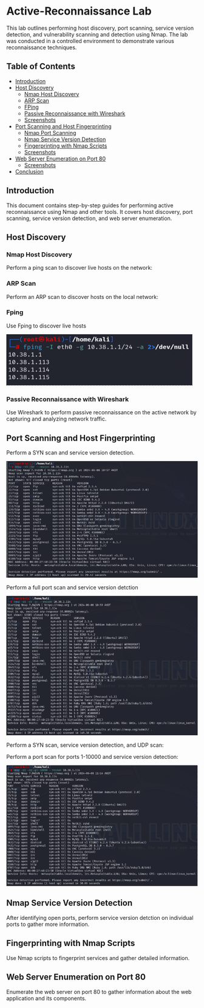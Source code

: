 # Active-Reconnaissance Lab

This lab outlines performing host discovery, port scanning, service version detection, and vulnerability scanning and detection using Nmap. The lab was conducted in a controlled environment to demonstrate various reconnaissance techniques.

## Table of Contents

- [Introduction](#introduction)
- [Host Discovery](#host-discovery)
  - [Nmap Host Discovery](#nmap-host-discovery)
  - [ARP Scan](#arp-scan)
  - [FPing](#fping)
  - [Passive Reconnaissance with Wireshark](#passive-reconnaissance-with-wireshark)
  - [Screenshots](#screenshots-host-discovery)
- [Port Scanning and Host Fingerprinting](#port-scanning-and-host-fingerprinting)
  - [Nmap Port Scanning](#nmap-port-scanning)
  - [Nmap Service Version Detection](#nmap-service-version-detection)
  - [Fingerprinting with Nmap Scripts](#fingerprinting-with-nmap-scripts)
  - [Screenshots](#screenshots-port-scanning)
- [Web Server Enumeration on Port 80](#web-server-enumeration-on-port-80)
  - [Screenshots](#screenshots-web-server-enumeration)
- [Conclusion](#conclusion)


## Introduction

This document contains step-by-step guides for performing active reconnaissance using Nmap and other tools. It covers host discovery, port scanning, service version detection, and web server enumeration.

## Host Discovery

### Nmap Host Discovery

Perform a ping scan to discover live hosts on the network: 

### ARP Scan

Perform an ARP scan to discover hosts on the local network:



### Fping

Use Fping to discover live hosts

![fping](images/fping.png)


### Passive Reconnaissance with Wireshark

Use Wireshark to perform passive reconnaissance on the active network by capturing and analyzing network traffic. 


## Port Scanning and Host Fingerprinting

Perform a SYN scan and service version detection. 

![Port Scanning and Service Detection](images/Port%20Scanning%20and%20Service%20Detection.png)



Perform a full port scan and service version detction

![Full Port Scan](images/Full%20Port%20Scan.png)


Perform a SYN scan, service version detection, and UDP scan: 


Perform a port scan for ports 1-10000 and service version detection: 

![p1-10000](images/p1-10000.png)


## Nmap Service Version Detection

After identifying open ports, perform service version detction on individual ports to gather more information. 

## Fingerprinting with Nmap Scripts

Use Nmap scripts to fingerprint services and gather detailed information. 


## Web Server Enumeration on Port 80

Enumerate the web server on port 80 to gather information about the web application and its components. 













